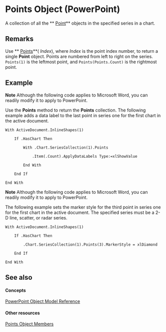 
# Points Object (PowerPoint)

A collection of all the  ** [Point](e0137fdd-5632-88d7-a6c0-57a76717e736.md)** objects in the specified series in a chart.


## Remarks

Use  ** [Points](53bec845-d3a0-fdce-921b-66d2d4e1eb59.md)**( _Index_), where  _Index_ is the point index number, to return a single **Point** object. Points are numbered from left to right on the series. `Points(1)` is the leftmost point, and `Points(Points.Count)` is the rightmost point.


## Example




 **Note**  Although the following code applies to Microsoft Word, you can readily modify it to apply to PowerPoint.

Use the  **Points** method to return the **Points** collection. The following example adds a data label to the last point in series one for the first chart in the active document.




```
With ActiveDocument.InlineShapes(1)

    If .HasChart Then

        With .Chart.SeriesCollection(1).Points

            .Item(.Count).ApplyDataLabels Type:=xlShowValue

        End With

    End If

End With
```




 **Note**  Although the following code applies to Microsoft Word, you can readily modify it to apply to PowerPoint.

 The following example sets the marker style for the third point in series one for the first chart in the active document. The specified series must be a 2-D line, scatter, or radar series.




```
With ActiveDocument.InlineShapes(1)

    If .HasChart Then

        .Chart.SeriesCollection(1).Points(3).MarkerStyle = xlDiamond

    End If

End With
```


## See also


#### Concepts


 [PowerPoint Object Model Reference](00acd64a-5896-0459-39af-98df2849849e.md)
#### Other resources


 [Points Object Members](6699e212-0242-fe2b-9777-52801988727f.md)
